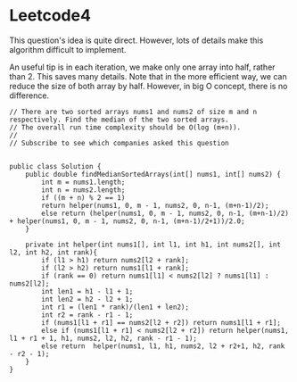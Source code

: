 # Leetcode4

This question's idea is quite direct. However, lots of details make this algorithm difficult to implement.

An useful tip is in each iteration, we make only one array into half, rather than 2. This saves many details. Note that in the more efficient way, we can reduce the size of both array by half. However, in big O concept, there is no difference.


```
// There are two sorted arrays nums1 and nums2 of size m and n respectively. Find the median of the two sorted arrays.
// The overall run time complexity should be O(log (m+n)).
//
// Subscribe to see which companies asked this question


public class Solution {
    public double findMedianSortedArrays(int[] nums1, int[] nums2) {
        int m = nums1.length;
        int n = nums2.length;
        if ((m + n) % 2 == 1)
        return helper(nums1, 0, m - 1, nums2, 0, n-1, (m+n-1)/2);
        else return (helper(nums1, 0, m - 1, nums2, 0, n-1, (m+n-1)/2) + helper(nums1, 0, m - 1, nums2, 0, n-1, (m+n-1)/2+1))/2.0;
    }

    private int helper(int nums1[], int l1, int h1, int nums2[], int l2, int h2, int rank){
        if (l1 > h1) return nums2[l2 + rank];
        if (l2 > h2) return nums1[l1 + rank];
        if (rank == 0) return nums1[l1] < nums2[l2] ? nums1[l1] : nums2[l2];
        int len1 = h1 - l1 + 1;
        int len2 = h2 - l2 + 1;
        int r1 = (len1 * rank)/(len1 + len2);
        int r2 = rank - r1 - 1;
        if (nums1[l1 + r1] == nums2[l2 + r2]) return nums1[l1 + r1];
        else if (nums1[l1 + r1] < nums2[l2 + r2]) return helper(nums1, l1 + r1 + 1, h1, nums2, l2, h2, rank - r1 - 1);
        else return  helper(nums1, l1, h1, nums2, l2 + r2+1, h2, rank - r2 - 1);
    }
}
```